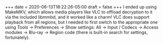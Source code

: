 +++
date = 2020-06-13T18:22:26-05:00
draft = false
+++
I ended up using MakeMKV, which allows media players like VLC to offload decryption to it via the included libmmbd, and it worked like a charm! VLC does support playback from all regions, but I needed to first switch to the appropriate one using Tools -> Preferences -> Show settings: All -> Input / Codecs -> Access modules -> Blu-ray -> Region code (there is built-in search for settings, fortunately).
